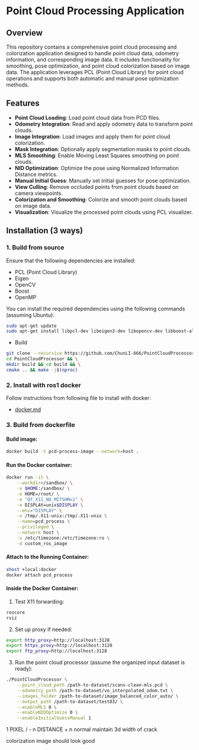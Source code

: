 # Point Cloud Processing Application

## Overview
This repository contains a comprehensive point cloud processing and colorization application designed to handle point cloud data, odometry information, and corresponding image data. It includes functionality for smoothing, pose optimization, and point cloud colorization based on image data. The application leverages PCL (Point Cloud Library) for point cloud operations and supports both automatic and manual pose optimization methods.

## Features
- **Point Cloud Loading**: Load point cloud data from PCD files.
- **Odometry Integration**: Read and apply odometry data to transform point clouds.
- **Image Integration**: Load images and apply them for point cloud colorization.
- **Mask Integration**: Optionally apply segmentation masks to point clouds.
- **MLS Smoothing**: Enable Moving Least Squares smoothing on point clouds.
- **NID Optimization**: Optimize the pose using Normalized Information Distance metrics.
- **Manual Initial Guess**: Manually set initial guesses for pose optimization.
- **View Culling**: Remove occluded points from point clouds based on camera viewpoints.
- **Colorization and Smoothing**: Colorize and smooth point clouds based on image data.
- **Visualization**: Visualize the processed point clouds using PCL visualizer.

## Installation (3 ways)

### 1. Build from source
Ensure that the following dependencies are installed:
- PCL (Point Cloud Library)
- Eigen
- OpenCV
- Boost
- OpenMP

You can install the required dependencies using the following commands (assuming Ubuntu):

```bash
sudo apt-get update
sudo apt-get install libpcl-dev libeigen3-dev libopencv-dev libboost-all-dev
```
* Build
```bash
git clone --recursice https://github.com/ChunLI-666/PointCloudProcessor.git && \
cd PointCloudProcessor && \
mkdir build && cd build && \
cmake .. && make -j$(nproc) 
```

### 2. Install with ros1 docker
Follow instructions from following file to install with docker:
- [docker.md](PointCloudProcessor/doc/docker.md)


### 3. Build from dockerfile
#### Build image:
```bash
docker build -t pcd-process-image --network=host .  
```

#### Run the Docker container:
```bash
docker run -it \
    --workdir=/sandbox/ \
    -v $HOME:/sandbox/ \
    -e HOME=/root/ \
    -e "QT_X11_NO_MITSHM=1" \
    -e DISPLAY=unix$DISPLAY \
    --env="DISPLAY" \
    -v /tmp/.X11-unix:/tmp/.X11-unix \
    --name=pcd_process \
    --privileged \
    --network host \
    -v /etc/timezone:/etc/timezone:ro \
    -d custom_ros_image
```

#### Attach to the Running Container:
```bash
xhost +local:docker
docker attach pcd_process
```

#### Inside the Docker Container:
1. Test X11 forwarding:
```bash
roscore
rviz
```

2. Set up proxy if needed:
```bash
export http_proxy=http://localhost:3128
export https_proxy=http://localhost:3128
export ftp_proxy=http://localhost:3128
```

3. Run the point cloud processor (assume the organized input dataset is ready):
```bash
./PointCloudProcessor \
    --point_cloud_path /path-to-dataset/scans-clean-mls.pcd \
    --odometry_path /path-to-dataset/vo_interpolated_odom.txt \
    --images_folder /path-to-dataset/image_balanced_color_auto/ \
    --output_path /path-to-dataset/test03/ \
    --enableMLS 0 \
    --enableNIDOptimize 0 \
    --enableInitialGuessManual 1
```

1 PIXEL / - n DISTANCE + n normal
maintain 3d width of crack

colorization image should look good